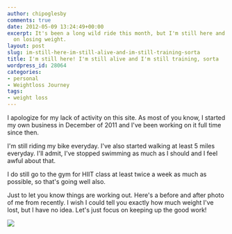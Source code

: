 ```yaml
---
author: chipoglesby
comments: true
date: 2012-05-09 13:24:49+00:00
excerpt: It's been a long wild ride this month, but I'm still here and I'm still focusing
  on losing weight.
layout: post
slug: im-still-here-im-still-alive-and-im-still-training-sorta
title: I'm still here! I'm still alive and I'm still training, sorta
wordpress_id: 28064
categories:
- personal
- Weightloss Journey
tags:
- weight loss
---
```


I apologize for my lack of activity on this site. As most of you know, I started my own business in December of 2011 and I've been working on it full time since then. 

I'm still riding my bike everyday. I've also started walking at least 5 miles everyday. I'll admit, I've stopped swimming as much as I should and I feel awful about that. 

I do still go to the gym for HIIT class at least twice a week as much as possible, so that's going well also.

Just to let you know things are working out. Here's a before and after photo of me from recently. I wish I could tell you exactly how much weight I've lost, but I have no idea. Let's just focus on keeping up the good work!

[![](https://storage.googleapis.com/www.chipoglesby.com/wp-content/uploads/2012/05/488350_294461357293951_220315421375212_724267_1652708575_n.jpeg)](https://storage.googleapis.com/www.chipoglesby.com/wp-content/uploads/2012/05/488350_294461357293951_220315421375212_724267_1652708575_n.jpeg)
